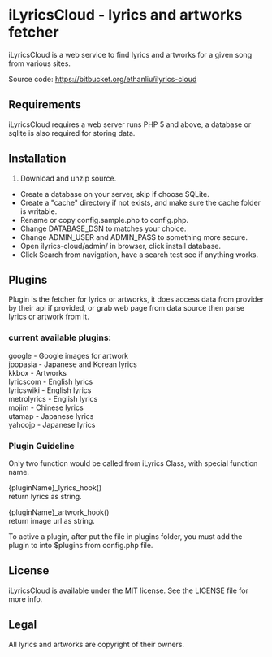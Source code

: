 # iLyricsCloud - lyrics and artworks fetcher

iLyricsCloud is a web service to find lyrics and artworks for a given song from various sites.

Source code: https://bitbucket.org/ethanliu/ilyrics-cloud

## Requirements

iLyricsCloud requires a web server runs PHP 5 and above, a database or sqlite is also required for storing data.

## Installation

1. Download and unzip source.  
- Create a database on your server, skip if choose SQLite.  
- Create a "cache" directory if not exists, and make sure the cache folder is writable.  
- Rename or copy config.sample.php to config.php.  
- Change DATABASE_DSN to matches your choice.  
- Change ADMIN_USER and ADMIN_PASS to something more secure.  
- Open ilyrics-cloud/admin/ in browser, click install database.  
- Click Search from navigation, have a search test see if anything works.  

## Plugins

Plugin is the fetcher for lyrics or artworks, it does access data from provider by their api if provided, or grab web page from data source then parse lyrics or artwork from it.

### current available plugins:

google - Google images for artwork  
jpopasia - Japanese and Korean lyrics  
kkbox - Artworks  
lyricscom - English lyrics  
lyricswiki - English lyrics  
metrolyrics - English lyrics  
mojim -  Chinese lyrics  
utamap - Japanese lyrics  
yahoojp - Japanese lyrics  


### Plugin Guideline

Only two function would be called from iLyrics Class, with special function name.

{pluginName}\_lyrics_hook()  
return lyrics as string.

{pluginName}\_artwork_hook()  
return image url as string.

To active a plugin, after put the file in plugins folder, you must add the plugin to into $plugins from config.php file.

## License

iLyricsCloud is available under the MIT license. See the LICENSE file for more info.

## Legal

All lyrics and artworks are copyright of their owners.